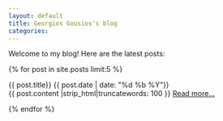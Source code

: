```yaml
---
layout: default 
title: Georgios Gousios's blog
categories: 
---
```


Welcome to my blog! Here are the latest posts:

{% for post in site.posts limit:5 %}

 <div class="blog">
   <div class="blog-list-header">
     <span class="blog-list-title">{{ post.title}}</span>
     <span class="blog-list-date">{{ post.date | date: "%d %b %Y"}}</span>
   </div>
   {{ post.content |strip_html|truncatewords: 100 }}
   <span style="blog-read-more"><a href="{{ post.url }}">Read more...</a></span>
 </div>

{% endfor %}



